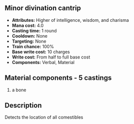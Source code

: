 ## Minor divination cantrip

- **Attributes:** Higher of intelligence, wisdom, and charisma
- **Mana cost:** 4.0
- **Casting time:** 1 round
- **Cooldown:** None
- **Targeting:** None
- **Train chance:** 100%
- **Base write cost:** 10 charges
- **Write cost:** From half to full base cost
- **Components:** Verbal, Material

## Material components - 5 castings

1. a bone

## Description

Detects the location of all comestibles
